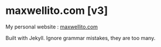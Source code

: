 # maxwellito.com [v3]

My personal website : [maxwellito.com](http://maxwellito.com)

Built with Jekyll. Ignore grammar mistakes, they are too many.
